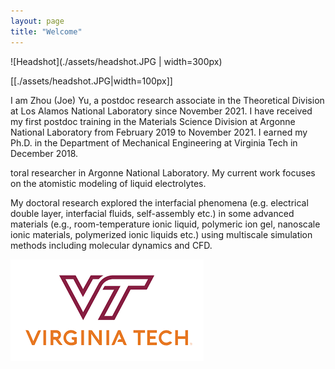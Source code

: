 ```yaml
---
layout: page
title: "Welcome"
---
```


![Headshot](./assets/headshot.JPG | width=300px) 

[[./assets/headshot.JPG|width=100px]]

I am Zhou (Joe) Yu, a postdoc research associate in the Theoretical Division at Los Alamos National Laboratory since November 2021. I have received my first postdoc training in the Materials Science Division at Argonne National Laboratory from February 2019 to November 2021. I earned my Ph.D. in the Department of Mechanical Engineering at Virginia Tech in December 2018.



toral researcher in Argonne National Laboratory. My current work focuses on the atomistic modeling of liquid electrolytes.

My doctoral research explored the interfacial phenomena (e.g. electrical double layer, interfacial fluids, self-assembly etc.) in some advanced materials (e.g., room-temperature ionic liquid, polymeric ion gel, nanoscale ionic materials, polymerized ionic liquids etc.) using multiscale simulation methods including molecular dynamics and CFD.

![VT_LOGO](./assets/vt.png)
